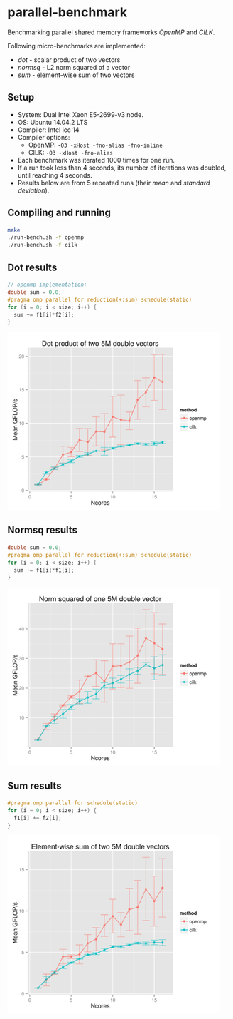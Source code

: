 # parallel-benchmark
Benchmarking parallel shared memory frameworks *OpenMP* and *CILK*.

Following micro-benchmarks are implemented:
* *dot* - scalar product of two vectors
* *normsq* - L2 norm squared of a vector
* *sum* - element-wise sum of two vectors

## Setup
* System: Dual Intel Xeon E5-2699-v3 node.
* OS: Ubuntu 14.04.2 LTS
* Compiler: Intel icc 14
* Compiler options:
  * OpenMP: `-O3 -xHost -fno-alias -fno-inline`
  * CILK: `-O3 -xHost -fno-alias`
* Each benchmark was iterated 1000 times for one run.
* If a run took less than 4 seconds, its number of iterations was doubled, until reaching 4 seconds.
* Results below are from 5 repeated runs (their *mean* and *standard deviation*).

## Compiling and running
```bash
make
./run-bench.sh -f openmp
./run-bench.sh -f cilk
```

## Dot results
```c
// openmp implementation:
double sum = 0.0;
#pragma omp parallel for reduction(+:sum) schedule(static)
for (i = 0; i < size; i++) {
  sum += f1[i]*f2[i];
}
```
<img src="https://raw.githubusercontent.com/jaak-s/parallel-benchmark/master/results/E5-2699-v3-5x/dot.gflops.png" width="480">

## Normsq results
```c
double sum = 0.0;
#pragma omp parallel for reduction(+:sum) schedule(static)
for (i = 0; i < size; i++) {
  sum += f1[i]*f1[i];
}
```
<img src="https://raw.githubusercontent.com/jaak-s/parallel-benchmark/master/results/E5-2699-v3-5x/normsq.gflops.png" width="480">

## Sum results
```c
#pragma omp parallel for schedule(static)
for (i = 0; i < size; i++) {
  f1[i] += f2[i];
}
```
<img src="https://raw.githubusercontent.com/jaak-s/parallel-benchmark/master/results/E5-2699-v3-5x/sum.gflops.png" width="480">

